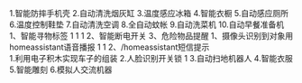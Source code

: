 1.智能防摔手机壳
2.自动清洗烟灰缸
3.温度感应冰箱
4.智能衣橱
5.自动感应厕所
6.温度控制鞋垫
7.自动清洗空调
8.全自动蚊帐
9.自动洗菜机
10.自动早餐准备机
1、智能寻物标签      1    1 1
2、智能断电开关
3、危险物品提醒
1、摄像头识别到对象用homeassistant语音播报   1 1
2、/homeassistant短信提示   
1.利用电子积木实现车子的组装
2.人脸识别开关锁 1
3.自动扫地机器人
4.智能衣服
5.智能雕刻
6.模拟人交流机器          
